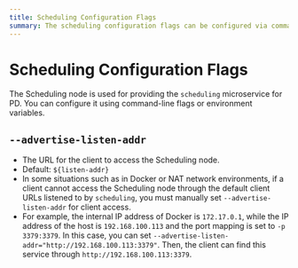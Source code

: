 ```yaml
---
title: Scheduling Configuration Flags
summary: The scheduling configuration flags can be configured via command line flags or environment variables.
---
```


# Scheduling Configuration Flags

The Scheduling node is used for providing the `scheduling` microservice for PD. You can configure it using command-line flags or environment variables.

## `--advertise-listen-addr`

- The URL for the client to access the Scheduling node.
- Default: `${listen-addr}`
- In some situations such as in Docker or NAT network environments, if a client cannot access the Scheduling node through the default client URLs listened to by `scheduling`, you must manually set `--advertise-listen-addr` for client access.
- For example, the internal IP address of Docker is `172.17.0.1`, while the IP address of the host is `192.168.100.113` and the port mapping is set to `-p 3379:3379`. In this case, you can set `--advertise-listen-addr="http://192.168.100.113:3379"`. Then, the client can find this service through `http://192.168.100.113:3379`.
